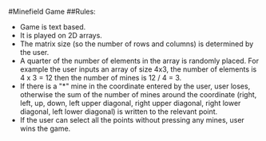 #Minefield Game
##Rules:
- Game is text based.
- It is played on 2D arrays.
- The matrix size (so the number of rows and columns) is determined by the user.
- A quarter of the number of elements in the array is randomly placed. For example the user inputs an array of size 4x3, the number of elements is 4 x 3 = 12 then the number of mines is 12 / 4 = 3.
- If there is a "*" mine in the coordinate entered by the user, user loses, otherwise the sum of the number of mines around the coordinate (right, left, up, down, left upper diagonal, right upper diagonal, right lower diagonal, left lower diagonal) is written to the relevant point.
- If the user can select all the points without pressing any mines, user wins the game.